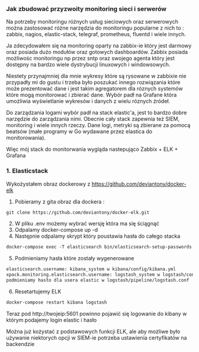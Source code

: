 ### Jak zbudować przyzwoity monitoring sieci i serwerów 

Na potrzeby monitoringu różnych usług sieciowych oraz serwerowych można zastosować różne narzędzia do monitoringu popularne z nich to : zabbix, nagios, elastic-stack, telegraf, prometheus, fluentd i wiele innych. 

Ja zdecydowałem się na monitoring oparty na zabbix-ie który jest darmowy oraz posiada dużo modułów oraz gotowych dashboardów. Zabbix posiada możliwośc monitoringu np przez sntp oraz swojego agenta który jest dostępny na bardzo wiele dystrybucji linuxowych i windowsowych. 

Niestety przynajmniej dla mnie wykresy które są rysowane w zabbixie nie przypadły mi do gustu i trzeba było poszukać innego rozwiązania które może prezentować dane i jest takim agregatorem dla róznych systemów które mogą monitorować i zbierać dane. Wybór padł na Grafane która umożliwia wyświetlanie wykresów i danych z wielu róznych źródeł.

Do zarządzania logami wybór padł na stack elastic'a, jest to bardzo dobre narzędzie do zarządzania nimi. Obecnie cały stack zapewnia też SIEM, monitoring i wiele innych rzeczy. Dane logi, metryki są zbierane za pomocą beatsów (małe programy w Go wydawane przez elastica do monitorowania).


Więc mój stack do monitorwania wygląda nastepująco Zabbix + ELK + Grafana

### 1. Elasticstack

Wykożystałem obraz dockerowy z https://github.com/deviantony/docker-elk 


1. Pobieramy z gita obraz dla dockera :
```markdown
git clone https://github.com/deviantony/docker-elk.git
```
2. W pliku .env możemy wybrać wersję która ma się ściągnąć
3. Odpalamy docker-compose up -d
4. Następnie odpalamy skrypt który poustawia hasła do całego stacka 
```markdown
docker-compose exec -T elasticsearch bin/elasticsearch-setup-passwords auto --batch
```
5. Podmieniamy hasła które zostały wygenerowane 
```markdown
elasticsearch.username: kibana_system w kibana/config/kibana.yml
xpack.monitoring.elasticsearch.username: logstash_system w logstash/config/logstash.yml
podmieniamy hasło dla usera elastic w logstash/pipeline/logstash.conf
```

6. Resetartujemy ELK
```markdown
docker-compose restart kibana logstash
```

Teraz pod http://twojeip:5601 powinno pojawić się logowanie do kibany w którym podajemy login elastic i hasło

Można już kożystać z podstawowych funkcji ELK, ale aby możliwe było używanie niektorych opcji w SIEM-ie potrzeba ustawienia certyfikatów na backendzie 

